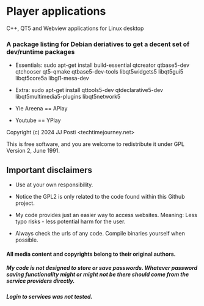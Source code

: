 # Player applications

C++, QT5 and Webview applications for Linux desktop 

### A package listing for Debian deriatives to get a decent set of dev/runtime packages

- Essentials:
sudo apt-get install build-essential qtcreator qtbase5-dev qtchooser qt5-qmake qtbase5-dev-tools libqt5widgets5 libqt5gui5 libqt5core5a libgl1-mesa-dev

- Extra:
sudo apt-get install qttools5-dev qtdeclarative5-dev libqt5multimedia5-plugins libqt5network5


- Yle Areena == APlay
- Youtube  == YPlay

Copyright (c) 2024 JJ Posti <techtimejourney.net>

This is free software, and you are welcome to redistribute it under
GPL Version 2, June 1991.

## Important disclaimers

-  Use at your own responsibility.

-  Notice the GPL2 is only related to the code found within this Github project.

-  My code provides just an easier way to access websites. Meaning: Less typo risks - less potential harm for the user.

- Always check the urls of any code. Compile binaries yourself when possible.


#### All media content and copyrights belong to their original authors. 

##### <b> My code is not designed to store or save passwords. Whatever password saving functionality might or might not be there should come from the service providers directly. </b>

##### <b> Login to services was not tested.</b>
